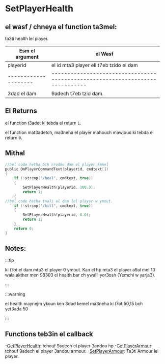 # SetPlayerHealth

## el wasf / chneya el function ta3mel:

ta3ti health lel player.


| Esm el argument     | el Wasf                                                                     |
| --------------------|-----------------------------------------------------------------------------|
| playerid            | el id mta3 player eli t7eb tzido el dam                                     |
| --------------------|-----------------------------------------------------------------------------|
| 3dad el dam         | 9adech t7eb tzid dam.                                                       |



## El Returns

el function t3adet ki tebda el return `1`.

el function mat3adetch, ma3neha el player mahouch mawjoud.ki tebda el return `0`.


## Mithal

```c
//bel code hetha bch nrodou dam el player kemel
public OnPlayerCommandText(playerid, cmdtext[])
{
    if (!strcmp("/heal", cmdtext, true))
    {
        SetPlayerHealth(playerid, 100.0);
        return 1;
    {
//bel code hetha tna7i el dam lel player w ymout.
    if (!strcmp("/kill", cmdtext, true))
    {
        SetPlayerHealth(playerid, 0.0);
        return 1;
    }
    return 0;
}
```

##  Notes:

:::tip

ki t7ot el dam mta3 el player 0 ymout. Kan el hp mta3 el player a9al mel 10 wala akther men 98303 el health bar ch ywalli yor3osh (Yemchi w yarja3).

:::

:::warning

el health maynejm ykoun ken 3dad kemel ma3neha ki t7ot 50,15 bch yet3ada 50

:::

## Functions teb3in el callback

-[GetPlayerHealth](GetPlayerHealth.md): tchouf 9adech el player 3andou hp 
-[GetPlayerArmour](GetPlayerArmour.md): tchouf 9adech el player 3andou armour.
-[SetPlayerArmour](SetPlayerArmour.md): Ta3ti Armour lel player.
